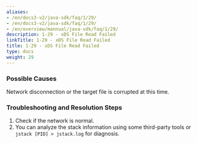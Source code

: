 ```yaml
---
aliases:
- /en/docs3-v2/java-sdk/faq/1/29/
- /en/docs3-v2/java-sdk/faq/1/29/
- /en/overview/mannual/java-sdk/faq/1/29/
description: 1-29 - xDS File Read Failed
linkTitle: 1-29 - xDS File Read Failed
title: 1-29 - xDS File Read Failed
type: docs
weight: 29
---
```







### Possible Causes

Network disconnection or the target file is corrupted at this time.

### Troubleshooting and Resolution Steps

1. Check if the network is normal.
2. You can analyze the stack information using some third-party tools or `jstack [PID] > jstack.log` for diagnosis.

